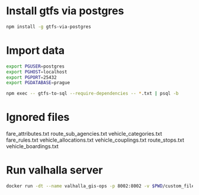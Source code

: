 # Install gtfs via postgres
``` sh
npm install -g gtfs-via-postgres
```

# Import data
```sh
export PGUSER=postgres
export PGHOST=localhost
export PGPORT=25432
export PGDATABASE=prague

npm exec -- gtfs-to-sql --require-dependencies -- *.txt | psql -b
```

# Ignored files
fare_attributes.txt  route_sub_agencies.txt   vehicle_categories.txt
fare_rules.txt       vehicle_allocations.txt  vehicle_couplings.txt
route_stops.txt      vehicle_boardings.txt

# Run valhalla server
```sh
docker run -dt --name valhalla_gis-ops -p 8002:8002 -v $PWD/custom_files:/custom_files -e tile_urls=https://download.geofabrik.de/europe/czech-republic-latest.osm.pbf ghcr.io/nilsnolde/docker-valhalla/valhalla:latest
```